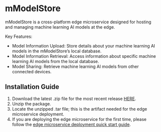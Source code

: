 # mModelStore
mModelStore is a cross-platform edge microservice designed for hosting and managing machine learning AI models at the edge.

Key Features:
- Model Information Upload: Store details about your machine learning AI models in the mModelStore’s local database.
- Model Information Retrieval: Access information about specific machine learning AI models from the local database.
- Model Sharing: Retrieve machine learning AI models from other connected devices.

## Installation Guide

1. Download the latest .zip file for the most recent release [HERE](https://github.com/edgeMicroservice/mModelStore/releases).
2. Unzip the package.
3. Locate the unzipped .tar file; this is the artifact needed for the edge microservice deployment.
4. If you are deploying the edge microservice for the first time, please follow the [edge microservice deployment quick start guide](https://devdocs.mimik.com/tutorials/01-index).
